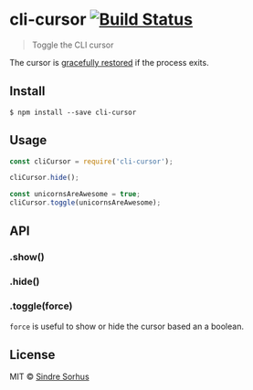 # cli-cursor [![Build Status](https://travis-ci.org/sindresorhus/cli-cursor.svg?branch=master)](https://travis-ci.org/sindresorhus/cli-cursor)

> Toggle the CLI cursor

The cursor is [gracefully restored](https://github.com/sindresorhus/restore-cursor) if the process exits.


## Install

```
$ npm install --save cli-cursor
```


## Usage

```js
const cliCursor = require('cli-cursor');

cliCursor.hide();

const unicornsAreAwesome = true;
cliCursor.toggle(unicornsAreAwesome);
```


## API

### .show()

### .hide()

### .toggle(force)

`force` is useful to show or hide the cursor based an a boolean.


## License

MIT © [Sindre Sorhus](http://sindresorhus.com)
